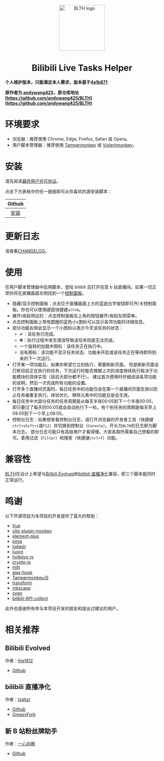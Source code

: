 <div align ="center">
    <img alt="BLTH logo" src="https://raw.githubusercontent.com/andywang425/BLTH/master/images/logo.min.svg" width="150">
</div>

<h1 align="center">Bilibili Live Tasks Helper</h1>

**个人维护版本，只能满足本人需求，版本基于[4a1b871](https://github.com/andywang425/BLTH/tree/4a1b871a55628086546574125c638461cf1f59e2)**

**原作者为 [andywang425](https://github.com/andywang425/)，原仓库地址 [https://github.com/andywang425/BLTH](https://github.com/andywang425/BLTH)**

# 环境要求

- 浏览器：推荐使用 Chrome, Edge, Firefox, Safari 或 Opera。
- 用户脚本管理器：推荐使用 [Tampermonkey](https://www.tampermonkey.net) 或 [Violentmonkey](https://violentmonkey.github.io)。

# 安装

请先阅读[最终用户许可协议](https://github.com/andywang425/BLTH/blob/master/EULA.md)。

点击下方表格中的任一链接即可从你喜欢的源安装脚本：

Github |
:----------------: |
[安装](https://raw.githubusercontent.com/ADJazzzz/BLTH-Fork/main/dist/bilibili-live-tasks-helper.min.user.js) |

# 更新日志

请查看[CHANGELOG](https://github.com/ADJazzzz/BLTH-Fork/blob/main/CHANGELOG.md)。

# 使用

在用户脚本管理器中启用脚本，登陆 bilibili 后打开任意 b 站直播间。如果一切正常你将在直播画面左侧找到一个[控制面板](https://github.com/andywang425/BLTH/blob/master/images/example.png)。

- 隐藏/显示控制面板：点击位于直播画面上方的蓝底白字按钮即可开/关控制面板。你也可以使用键盘快捷键`alt+b`。
- 展开/收起侧边栏：点击控制面板左上角的按钮展开/收起左侧菜单。
- 点击控制面板上带有圆圈的蓝色小`i`图标可以显示各项功能的详细信息。
- 部分功能右侧会显示一个小图标以表示今天该任务的状态：
  - ✔：该任务已完成。
  - ❌：执行过程中发生错误导致该任务彻底无法完成。
  - 一个旋转的加载中图标：该任务正在执行中。
  - 没有图标：该功能不显示任务状态、功能未开启或该任务正在等待即将到来的下一次运行。
- 打开某一项功能后，如果你希望它立刻执行，需要刷新页面。
  但是刷新页面会打断目前正在执行的任务，下次运行时能否根据上次的进度继续执行取决于功能模块的具体实现（目前大部分都不行）。
  建议首次使用时仔细阅读各项功能的说明，然后一次完成所有功能的设置。
- 打开多个直播间页面时，每日任务中的功能仅会在第一个直播间页面生效以防止任务被重复执行。体验优化、移除元素中的功能总是会生效。
- 每日任务中大部分任务的任务周期是从每天半夜00:05到下一个半夜00:05，即只要过了每天的00:05就会自动执行下一轮。有个别任务的周期是每天早上08:05到下一个早上08:05。
- 控制台日志：如果想查看控制台日志，请打开浏览器的开发者工具（快捷键`ctrl+shift+i`或`F12`）并切换到控制台（`Console`）。开头为`BLTH`的日志即为脚本日志。
  部分日志可能只有高级用户才看得懂，大家各取所需看自己想看的即可。善用过滤（`Filter`）和搜索（快捷键`ctrl+f`）功能。

# 兼容性

[BLTH](https://github.com/andywang425/BLTH)在设计上希望与[Bilibili Evolved](https://github.com/the1812/Bilibili-Evolved)和[bilibili 直播净化](https://greasyfork.org/zh-CN/scripts/21416-bilibili%E7%9B%B4%E6%92%AD%E5%87%80%E5%8C%96)兼容，即三个脚本能同时正常运行。

# 鸣谢

以下开源项目为本项目的开发提供了莫大的帮助：

- [Vue](https://github.com/vuejs/core)
- [vite-plugin-monkey](https://github.com/lisonge/vite-plugin-monkey)
- [element-plus](https://github.com/element-plus/element-plus)
- [pinia](https://github.com/vuejs/pinia)
- [lodash](https://github.com/lodash/lodash)
- [luxon](https://github.com/moment/luxon)
- [hotkeys-js](https://github.com/jaywcjlove/hotkeys-js)
- [crypto-js](https://github.com/brix/crypto-js)
- [mitt](https://github.com/developit/mitt)
- [ajax-hook](https://github.com/wendux/ajax-hook)
- [TampermonkeyJS](https://github.com/lzghzr/TampermonkeyJS)
- [transform](https://github.com/ritz078/transform)
- [inkscape](https://inkscape.org/)
- [svgo](https://github.com/svg/svgo)
- [bilibili-API-collect](https://github.com/SocialSisterYi/bilibili-API-collect)

此外也感谢所有参与本项目开发的朋友和提出过建议的用户。

# 相关推荐

## Bilibili Evolved

作者：[the1812](https://github.com/the1812)

- [Github](https://github.com/the1812/Bilibili-Evolved)

## bilibili 直播净化

作者：[lzghzr](https://github.com/lzghzr)

- [Github](https://github.com/lzghzr/TampermonkeyJS/blob/master/BiLiveNoVIP/BiLiveNoVIP.user.js)
- [GreasyFork](https://greasyfork.org/zh-CN/scripts/21416-bilibili%E7%9B%B4%E6%92%AD%E5%87%80%E5%8C%96)

## 新 B 站粉丝牌助手

作者：[一心向晚](https://github.com/XiaoMiku01)

- [Github](https://github.com/XiaoMiku01/fansMedalHelper)
